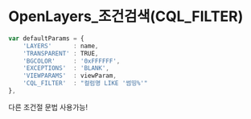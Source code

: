 # OpenLayers_조건검색(CQL_FILTER)

```javascript
var defaultParams = {
    'LAYERS'      : name,
    'TRANSPARENT' : TRUE,
    'BGCOLOR'     : '0xFFFFFF',
    'EXCEPTIONS'  : 'BLANK',
    'VIEWPARAMS'  : viewParam,
    'CQL_FILTER'  : "컬럼명 LIKE '썸띵%'"
},
```

 다른 조건절 문법 사용가능!